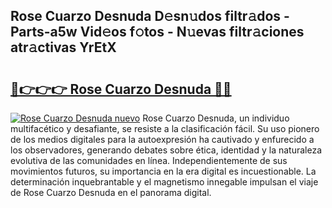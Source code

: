 ## Rose Cuarzo Desnuda D𝚎sn𝚞dos filtr𝚊dos - Parts-a5w Vid𝚎os f𝚘tos - N𝚞evas filtr𝚊ciones atr𝚊ctivas YrEtX

# <h2><a href="http://mb1mpb.tromn.icu/?c=Rose+Cuarzo+Desnuda">🔗👉👉👉 Rose Cuarzo Desnuda 🔗🔗</a></h2>

[![Rose Cuarzo Desnuda nuevo](https://i.imgur.com/pEAQMta.gif)](http://mb1mpb.tromn.icu/?c=Rose+Cuarzo+Desnuda)
Rose Cuarzo Desnuda, un individuo multifacético y desafiante, se resiste a la clasificación fácil. Su uso pionero de los medios digitales para la autoexpresión ha cautivado y enfurecido a los observadores, generando debates sobre ética, identidad y la naturaleza evolutiva de las comunidades en línea. Independientemente de sus movimientos futuros, su importancia en la era digital es incuestionable. La determinación inquebrantable y el magnetismo innegable impulsan el viaje de Rose Cuarzo Desnuda en el panorama digital.

